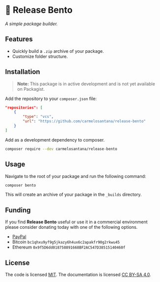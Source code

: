 # 🍱 Release Bento

*A simple package builder.*

## Features

- Quickly build a `.zip` archive of your package.
- Customize folder structure.

## Installation

> **Note:** This package is in active development and is not yet available on Packagist.
>

Add the repository to your `composer.json` file:

```json
"repositories": [
    {
        "type": "vcs",
        "url": "https://github.com/carmelosantana/release-bento"
    }
]
```

Add as a development dependency to composer.

```bash
composer require --dev carmelosantana/release-bento
```

## Usage

Navigate to the root of your package and run the following command:

```bash
composer bento
```

This will create an archive of your package in the `_builds` directory.

## Funding

If you find **Release Bento** useful or use it in a commercial environment please consider donating today with one of the following options.

- [PayPal](https://www.paypal.com/donate?hosted_button_id=5RKFT8CT6DAVE)
- Bitcoin `bc1qhxu9yf9g5jkazy6h4ux6c2apakfr90g2rkwu45`
- Ethereum `0x9f5D6dd018758891668BF2AC547D38515140460f`

## License

The code is licensed [MIT](https://opensource.org/licenses/MIT). The documentation is licensed [CC BY-SA 4.0](https://creativecommons.org/licenses/by-sa/4.0/).
